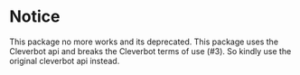# Notice

This package no more works and its deprecated. This package uses the Cleverbot api and breaks the Cleverbot terms of use (#3). So kindly use the original cleverbot api instead.
